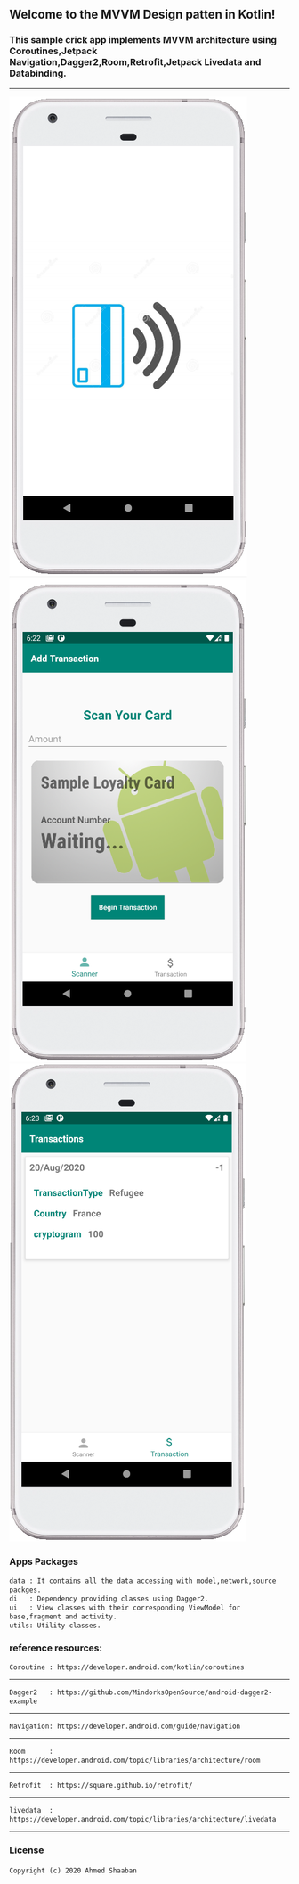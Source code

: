 ## Welcome to the **MVVM Design patten** in Kotlin!

### This sample crick app implements MVVM architecture using Coroutines,Jetpack Navigation,Dagger2,Room,Retrofit,Jetpack Livedata and Databinding.
***

![](https://github.com/AhmedShaabanElhdad/nfc/blob/master/screenshot/splash.PNG)
![](https://github.com/AhmedShaabanElhdad/nfc/blob/master/screenshot/reader.PNG)
![](https://github.com/AhmedShaabanElhdad/nfc/blob/master/screenshot/transaction.PNG)


### Apps Packages 


    data : It contains all the data accessing with model,network,source packges.
    di   : Dependency providing classes using Dagger2.
    ui   : View classes with their corresponding ViewModel for base,fragment and activity.
    utils: Utility classes.
    
    
### reference resources:


    Coroutine : https://developer.android.com/kotlin/coroutines
***

    Dagger2   : https://github.com/MindorksOpenSource/android-dagger2-example
***
    Navigation: https://developer.android.com/guide/navigation
***
    Room      : https://developer.android.com/topic/libraries/architecture/room
***
    Retrofit  : https://square.github.io/retrofit/
***
    livedata  : https://developer.android.com/topic/libraries/architecture/livedata
***

### License

`Copyright (c) 2020 Ahmed Shaaban`